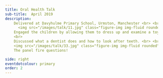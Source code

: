 ```yaml
---
title: Oral Health Talk
sub-title:  April 2019
description:
    Delivered at Davyhulme Primary School, Urmston, Manchester <br> <br>
      <img src="/images/talk/11.jpg" class="figure-img img-fluid rounded" alt="...">
    Engaged the children by allowing them to dress up and examine a toy dinosaur's teeth.
    <br>
    Discussed what a dentist does and how to look after teeth. <br> <br>
    <img src="/images/talk/33.jpg" class="figure-img img-fluid rounded" alt="...">
    The panel fire questions!

side: right
eventdotcolour: primary
order: 2
---
```

